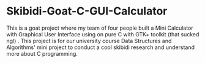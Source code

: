 # Skibidi-Goat-C-GUI-Calculator
This is a goat project  where my team of four people built a Mini Calculator with Graphical User Interface using on pure C with GTK+ toolkit (that sucked ngl) . This project is for our university course Data Structures and Algorithms' mini project to conduct a cool skibidi research and understand more about C programming.
